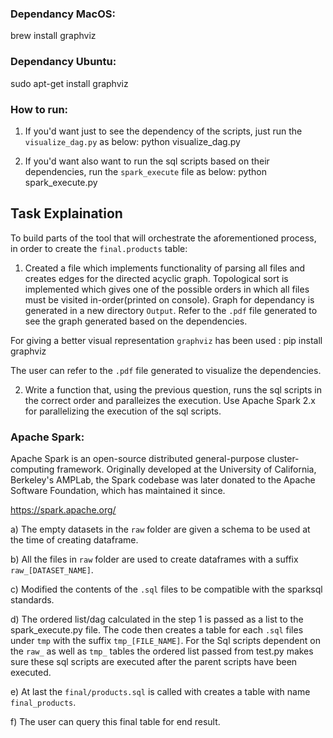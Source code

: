 ### Dependancy MacOS:
brew install graphviz
### Dependancy Ubuntu:
  sudo apt-get install graphviz


### How to run:
1. If you'd want just to see the dependency of the scripts, just run the `visualize_dag.py` as below:
python visualize_dag.py

2. If you'd want also want to run the sql scripts based on their dependencies, run the `spark_execute` file as below:
python spark_execute.py


## Task Explaination

To build parts of the tool that will orchestrate the aforementioned process, in order to create the `final.products` table:


1. Created a file which implements functionality of parsing all files and creates edges for the directed acyclic graph. Topological sort is implemented which gives one of the possible orders in which all files must be visited in-order(printed on console). Graph for dependancy is generated in a new directory `Output`. Refer to the `.pdf` file generated to see the graph generated based on the dependencies.

For giving a better visual representation `graphviz` has been used :
pip install graphviz

The user can refer to the `.pdf` file generated to visualize the dependencies.

2. Write a function that, using the previous question, runs the sql scripts in the correct order and paralleizes the execution.
Use Apache Spark 2.x for parallelizing the execution of the sql scripts.

### Apache Spark:
Apache Spark is an open-source distributed general-purpose cluster-computing framework. Originally developed at the University of California, Berkeley's AMPLab, the Spark codebase was later donated to the Apache Software Foundation, which has maintained it since.

https://spark.apache.org/

a) The empty datasets in the `raw` folder are given a schema to be used at the time of creating dataframe.

b) All the files in `raw` folder are used to create dataframes with a suffix `raw_[DATASET_NAME]`.

c) Modified the contents of the `.sql` files to be compatible with the sparksql standards.

d) The ordered list/dag calculated in the step 1 is passed as a list to the spark_execute.py file. The code then creates a table for each `.sql` files under `tmp` with the suffix `tmp_[FILE_NAME]`. For the Sql scripts dependent on the `raw_` as well as `tmp_` tables the ordered list passed from test.py makes sure these sql scripts are executed after the parent scripts have been executed.

e) At last the `final/products.sql` is called with creates a table with name `final_products`. 

f) The user can query this final table for end result.
